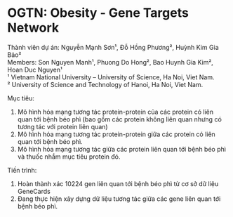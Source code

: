 # OGTN: Obesity - Gene Targets Network
Thành viên dự án: Nguyễn Mạnh Sơn¹, Đỗ Hồng Phương², Huỳnh Kim Gia Bảo² \
Members: Son Nguyen Manh¹, Phuong Do Hong², Bao Huynh Gia Kim², Hoan Duc Nguyen¹ \
¹ Vietnam National University – University of Science, Ha Noi, Viet Nam. \
² University of Science and Technology of Hanoi, Ha Noi, Viet Nam. 

Mục tiêu: 
<ol>
  <li>Mô hình hóa mạng tương tác protein-protein của các protein có liên quan tới bệnh béo phì
(bao gồm các protein không liên quan nhưng có tương tác với protein liên quan) </li>
  <li>Mô hình hóa mạng tương tác protein-protein giữa các protein có liên quan tới bệnh béo phì. </li>
  <li>Mô hình hóa mạng tương tác giữa các protein liên quan tới bệnh béo phì và thuốc nhắm mục tiêu protein đó.</li>
</ol>

Tiến trình:
<ol>
  <li> Hoàn thành xác 10224 gen liên quan tới bệnh béo phì từ cơ sở dữ liệu GeneCards</li>
  <li> Đang thực hiện xây dựng dữ liệu tương tác giữa các gene liên quan tới bệnh béo phì. </li>
</ol>



